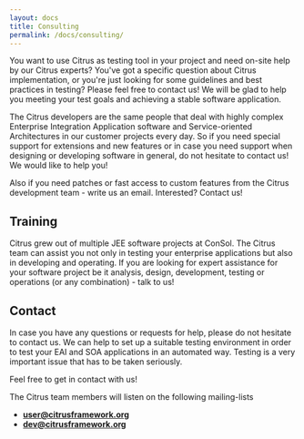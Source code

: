 ```yaml
---
layout: docs
title: Consulting
permalink: /docs/consulting/
---
```


You want to use Citrus as testing tool in your project and need on-site help by our Citrus experts? You've got a
specific question about Citrus implementation, or you're just looking for some guidelines and best practices in testing?
Please feel free to contact us! We will be glad to help you meeting your test goals and achieving a stable software
application.

The Citrus developers are the same people that deal with highly complex Enterprise Integration Application software and
Service-oriented Architectures in our customer projects every day. So if you need special support for extensions and new
features or in case you need support when designing or developing software in general, do not hesitate to contact us!
We would like to help you!

Also if you need patches or fast access to custom features from the Citrus development team - write us an email. 
Interested? Contact us!

## Training

Citrus grew out of multiple JEE software projects at ConSol. The Citrus team can assist you not only in testing your
enterprise applications but also in developing and operating. If you are looking for expert assistance for your software
project be it analysis, design, development, testing or operations (or any combination) - talk to us!

## Contact
 
In case you have any questions or requests for help, please do not hesitate to contact us. We can help to set up a
suitable testing environment in order to test your EAI and SOA applications in an automated way. Testing is a very
important issue that has to be taken seriously.

Feel free to get in contact with us!

The Citrus team members will listen on the following mailing-lists

- **user@citrusframework.org**
- **dev@citrusframework.org**
